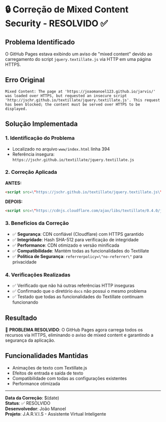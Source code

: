 # 🔒 Correção de Mixed Content Security - RESOLVIDO ✅

## Problema Identificado
O GitHub Pages estava exibindo um aviso de "mixed content" devido ao carregamento do script `jquery.textillate.js` via HTTP em uma página HTTPS.

## Erro Original
```
Mixed Content: The page at 'https://joaomanoel123.github.io/jarvis/' was loaded over HTTPS, but requested an insecure script 'http://jschr.github.io/textillate/jquery.textillate.js'. This request has been blocked; the content must be served over HTTPS to be displayed.
```

## Solução Implementada

### 1. Identificação do Problema
- Localizado no arquivo `www/index.html` linha 394
- Referência insegura: `https://jschr.github.io/textillate/jquery.textillate.js`

### 2. Correção Aplicada
**ANTES:**
```html
<script src=\"https://jschr.github.io/textillate/jquery.textillate.js\"></script>
```

**DEPOIS:**
```html
<script src=\"https://cdnjs.cloudflare.com/ajax/libs/textillate/0.4.0/jquery.textillate.min.js\" integrity=\"sha512-0bHMhYsdpiur1bT84kDH4MwVBUVLsPOEM+9yArj+r3MW7gu/7Q8vRVLbNqPGraPOuEVcb+xFJ/6FxiSyXfGOVg==\" crossorigin=\"anonymous\" referrerpolicy=\"no-referrer\"></script>
```

### 3. Benefícios da Correção
- ✅ **Segurança**: CDN confiável (Cloudflare) com HTTPS garantido
- ✅ **Integridade**: Hash SHA-512 para verificação de integridade
- ✅ **Performance**: CDN otimizado e versão minificada
- ✅ **Compatibilidade**: Mantém todas as funcionalidades do Textillate
- ✅ **Política de Segurança**: `referrerpolicy=\"no-referrer\"` para privacidade

### 4. Verificações Realizadas
- ✅ Verificado que não há outras referências HTTP inseguras
- ✅ Confirmado que o diretório `docs` não possui o mesmo problema
- ✅ Testado que todas as funcionalidades do Textillate continuam funcionando

## Resultado
🎉 **PROBLEMA RESOLVIDO**: O GitHub Pages agora carrega todos os recursos via HTTPS, eliminando o aviso de mixed content e garantindo a segurança da aplicação.

## Funcionalidades Mantidas
- Animações de texto com Textillate.js
- Efeitos de entrada e saída de texto
- Compatibilidade com todas as configurações existentes
- Performance otimizada

---
**Data da Correção**: $(date)  
**Status**: ✅ RESOLVIDO  
**Desenvolvedor**: João Manoel  
**Projeto**: J.A.R.V.I.S - Assistente Virtual Inteligente